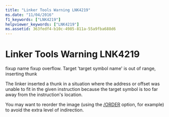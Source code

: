 ```yaml
---
title: "Linker Tools Warning LNK4219"
ms.date: "11/04/2016"
f1_keywords: ["LNK4219"]
helpviewer_keywords: ["LNK4219"]
ms.assetid: 363fedf4-b10c-4985-811a-55a9fba688d6
---
```

# Linker Tools Warning LNK4219

fixup name fixup overflow. Target 'target symbol name' is out of range, inserting thunk

The linker inserted a thunk in a situation where the address or offset was unable to fit in the given instruction because the target symbol is too far away from the instruction's location.

You may want to reorder the image (using the [/ORDER](../../build/reference/order-put-functions-in-order.md) option, for example) to avoid the extra level of indirection.